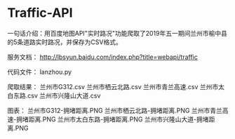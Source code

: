 # Traffic-API
一句话介绍：用百度地图API"实时路况"功能爬取了2019年五一期间兰州市榆中县的5条道路实时路况，并保存为CSV格式。

服务文档：
http://lbsyun.baidu.com/index.php?title=webapi/traffic

代码文件：
lanzhou.py

爬取结果：
兰州市G312.csv
兰州市栖云北路.csv
兰州市青兰高速.csv
兰州市太白东路.csv
兰州市兴隆山大道.csv

图表：
兰州市G312-拥堵距离.PNG
兰州市栖云北路-拥堵距离.PNG
兰州市青兰高速-拥堵距离.PNG
兰州市太白东路-拥堵距离.PNG
兰州市兴隆山大道-拥堵距离.PNG
